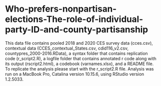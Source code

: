 # Who-prefers-nonpartisan-elections-The-role-of-individual-party-ID-and-county-partisanship
 This data file contains pooled 2018 and 2020 CES survey data (cces.csv), contextual data (CCES_contextual_States.csv, cdid116_v2.csv, countypres_2000-2016.RData), a syntax folder that contains replication code (r_script2.R), a logfile folder that contains annotated r code along with its output (rscript2.html), a codebook (varnames.xlsx), and a README file. To replicate the analysis please start with the r_script2.R file. Analysis was run on a MacBook Pro, Catalina version 10.15.6, using RStudio version 1.2.5033.
